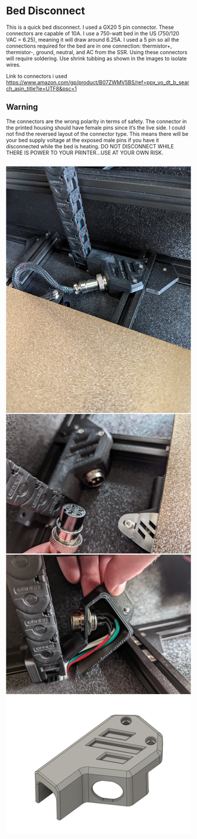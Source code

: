# Bed Disconnect #
This is a quick bed disconnect. I used a GX20 5 pin connector. These connectors are capable of 10A. I use a 750-watt bed in the US (750/120 VAC = 6.25), meaning it will draw around 6.25A. I used a 5 pin so all the connections required for the bed are in one connection: thermistor+, thermistor-, ground, neutral, and AC from the SSR. Using these connectors will require soldering. Use shrink tubbing as shown in the images to isolate wires.  
  
  
Link to connectors i used  
https://www.amazon.com/gp/product/B07ZWMV5BS/ref=ppx_yo_dt_b_search_asin_title?ie=UTF8&psc=1  
  
  
## Warning ##  
The connectors are the wrong polarity in terms of safety. The connector in the printed housing should have female pins since it’s the live side. I could not find the reversed layout of the connector type. This means there will be your bed supply voltage at the exposed male pins if you have it disconnected while the bed is heating. DO NOT DISCONNECT WHILE THERE IS POWER TO YOUR PRINTER...USE AT YOUR OWN RISK. 
##  
  
  


![Front.png](https://github.com/Demitryk/Voron2.4-Mods/blob/0cbb997897ed3e10410def29c252884f02afb5c7/Bed_Disconnect/Images/Connected.jpg?raw=true) 
![Side.png](https://github.com/Demitryk/Voron2.4-Mods/blob/0cbb997897ed3e10410def29c252884f02afb5c7/Bed_Disconnect/Images/Disconnected.jpg?raw=true) 
![Angle.png](https://github.com/Demitryk/Voron2.4-Mods/blob/0cbb997897ed3e10410def29c252884f02afb5c7/Bed_Disconnect/Images/Wires.jpg?raw=true) 
![Botton.png](https://github.com/Demitryk/Voron2.4-Mods/blob/0cbb997897ed3e10410def29c252884f02afb5c7/Bed_Disconnect/Images/GX20.PNG?raw=true)



